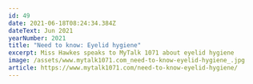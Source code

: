 ```yaml
---
id: 49
date: 2021-06-18T08:24:34.384Z
dateText: Jun 2021
yearNumber: 2021
title: "Need to know: Eyelid hygiene"
excerpt: Miss Hawkes speaks to MyTalk 1071 about eyelid hygiene
image: /assets/www.mytalk1071.com_need-to-know-eyelid-hygiene_.jpg
article: https://www.mytalk1071.com/need-to-know-eyelid-hygiene/
---
```

